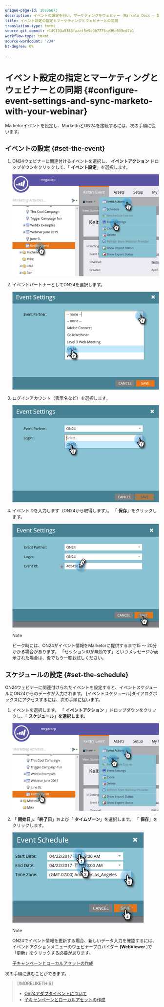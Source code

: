 ```yaml
---
unique-page-id: 10096673
description: イベントの設定を行い、マーケティングをウェビナー（Marketo Docs — 製品ドキュメント）と同期する
title: イベント設定の指定とマーケティングとウェビナーとの同期
translation-type: tm+mt
source-git-commit: e149133a5383faaef5e9c9b7775ae36e633ed7b1
workflow-type: tm+mt
source-wordcount: '234'
ht-degree: 0%

---
```



# イベント設定の指定とマーケティングとウェビナーとの同期 {#configure-event-settings-and-sync-marketo-with-your-webinar}

Marketorイベントを設定し、MarkettoとON24を接続するには、次の手順に従います。

## イベントの設定 {#set-the-event}

1. ON24ウェビナーに関連付けるイベントを選択し、 **イベントアクション** ドロップダウンをクリックして、「 **イベント設定**」を選択します。

   ![](assets/one.png)

1. イベントパートナーとしてON24を選択します。

   ![](assets/two.png)

1. ログインアカウント（表示名など）を選択します。

   ![](assets/three.png)

1. イベントIDを入力します（ON24から取得します）。 「 **保存**」をクリックします。

   ![](assets/four.png)

   >[!NOTE]
   >
   >ピーク時には、ON24がイベント情報をMarketorに提供するまで15 ～ 20分かかる場合があります。 「セッションIDが無効です」というメッセージが表示された場合は、後でもう一度お試しください。

## スケジュールの設定 {#set-the-schedule}

ON24ウェビナーに関連付けられたイベントを設定すると、イベントスケジュールにON24からのデータが入力されます。 [イベントスケジュール]ダイアログボックスにアクセスするには、次の手順に従います。

1. イベントを選択します。 「 **イベントアクション** 」ドロップダウンをクリックし、「 **スケジュール」を選択します。**

   ![](assets/five.png)

1. 「 **開始日」、「終了日**」および「 **タイムゾーン**」を選択します。 「 **保存**」をクリックします。

   ![](assets/six-1.png)

   >[!NOTE]
   >
   >ON24でイベント情報を更新する場合、新しいデータ入力を確認するには、イベントアクションメニューのウェビナープロバイダー **(WebViewer** )で「更新」をクリックする必要があります。

   [子キャンペーンとローカルアセットの作成](create-child-campaigns-and-local-assets.md)

次の手順に進むことができます。.

>[!MORELIKETHIS]
>
>* [On24アダプタイベントについて](understanding-marketo-on24-adapter-events.md)
>* [子キャンペーンとローカルアセットの作成](create-child-campaigns-and-local-assets.md)

>




